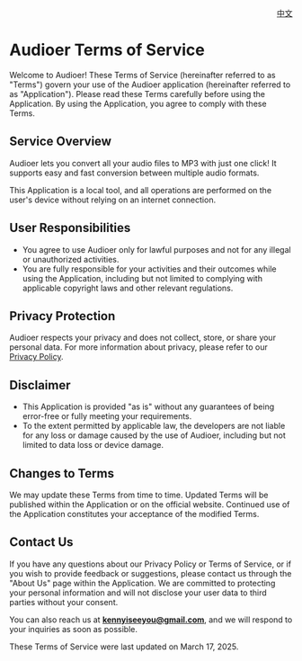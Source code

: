 <p align="right">
  <a href="./terms-of-service.zh.md">中文</a>
</p>
<!--rehype:style=float: right; bottom: -36px; position: relative;-->

Audioer Terms of Service
===

Welcome to Audioer! These Terms of Service (hereinafter referred to as "Terms") govern your use of the Audioer application (hereinafter referred to as "Application"). Please read these Terms carefully before using the Application. By using the Application, you agree to comply with these Terms.

## Service Overview

Audioer lets you convert all your audio files to MP3 with just one click! It supports easy and fast conversion between multiple audio formats.

This Application is a local tool, and all operations are performed on the user's device without relying on an internet connection.

## User Responsibilities

- You agree to use Audioer only for lawful purposes and not for any illegal or unauthorized activities.
- You are fully responsible for your activities and their outcomes while using the Application, including but not limited to complying with applicable copyright laws and other relevant regulations.

## Privacy Protection

Audioer respects your privacy and does not collect, store, or share your personal data. For more information about privacy, please refer to our [Privacy Policy](./privacy-policy.md).

## Disclaimer

- This Application is provided "as is" without any guarantees of being error-free or fully meeting your requirements.
- To the extent permitted by applicable law, the developers are not liable for any loss or damage caused by the use of Audioer, including but not limited to data loss or device damage.

## Changes to Terms

We may update these Terms from time to time. Updated Terms will be published within the Application or on the official website. Continued use of the Application constitutes your acceptance of the modified Terms.

## Contact Us

If you have any questions about our Privacy Policy or Terms of Service, or if you wish to provide feedback or suggestions, please contact us through the "About Us" page within the Application. We are committed to protecting your personal information and will not disclose your user data to third parties without your consent.

You can also reach us at **kennyiseeyou@gmail.com**, and we will respond to your inquiries as soon as possible.

These Terms of Service were last updated on March 17, 2025.
